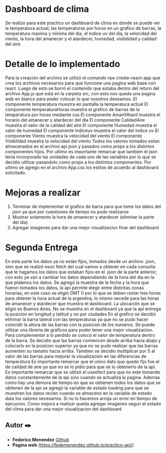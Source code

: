 # Dashboard de clima
Se realizo para este practico un dashboard de clima en donde se puede ver la temperatura actual, las temperaturas por horas en un grafico de barras, la temperatura maxima y minima del dia, el indice uv del dia, la velocidad del viento, la hora del amanecer y el atardecer, humedad, visibilidad y calidad del aire.

# Detalle de lo implementado
Para la creación del archivo se utilizó el comando npx create-react-app que crea los archivos necesarios para que funcione una pagina web base con react. Luego de esto se borró el contenido que estaba dentro del return del archivo App.js que está en la carpeta src, con esto nos queda una pagina web en blanco para poder colocar lo que nosotros deseamos.
El componente temperatura muestra en pantalla la temperatura actual
El componente temperaturaHoras muestra el grafico de barras de la temperatura por horas mediante css
El componente AmanYAtard muestra el horario del amanecer y atardecer del dia
El componente CalidadAire muestra el valor de la calidad del aire
El componente Humedad muestra el valor de humedad
El componente Indiceuv muestra el valor del indice uv
El componente Viento muestra la velocidad del viento
El componente Visibilidad muestra la velocidad del viento
Todos los valores tomados estan almacenados en el archivo api.json y pasados como props a los distintos componentes hijos.
Por ultimo es importante remarcar que tambien el json tenia incorporado las unidades de cada uno de las variables por lo que se decidio utilizar pasandolo como props a los distintos componentes.
Por ultimo se agrego en el archivo App.css los estilos de acuerdo al dashboard solicitado.

# Mejoras a realizar
1. Terminar de implementar el grafico de barra para que tome los datos del json ya que por cuestiones de tiempo no pudo realizarse
2. Mostrar solamente la hora de amanecer y atardecer (eliminar la parte del dia)
3. Agregar imagenes para dar una mejor visualizacion finar del dashboard

# Segunda Entrega
En esta parte los datos ya no están fijos, tomados desde un archivo .json, sino que se realizó esun fetch del cual vamos a obtener en cada consulta que le hagamos los datos que estaban fijos en el .json de la parte anterior, con esto ya van a cambiar los datos dependiendo de la hora del dia en la que pidamos los datos.
Se agregó la muestra de la fecha y la hora que fueron tomados los datos, la api permite elegir entre distintas zonas horarias, en este caso se eligió GMT 0 por lo que se deben restar tres horas para obtener la hora actual de la argentina, lo mismo secede para las horas de amanecer y atardecer que muestra el dashboard. La ubicación que se eligió es Buenos Aires. No se muestra en el dashboard ya que la api entrega la posicion en longitud y latitud y no por ciudades
En el grafico se decidió eliminar la barra lateral con las temperaturas ya que no se pudo hacer coincidir la altura de las barras con la posicion de los numeros. Se puede utilizar una libreria de graficos para poder tener una mejor visualizacion. Para complementar a lo perdido se colocó el valor de temperatura dentro de la barra. Se decidio que las barras comiencen desde arriba hacia abajo y colocarlo en la posicion superior ya que no se pudo realizar que las barras aumenten su tamaño hacia arriba. Tambien se decidio multiplicar por 5 al valor de las barras para mejorar la visualizacion en las diferencias de temperatura
Es importante remarcar que el unico dato que quedo fijo fue el de calidad de aire ya que no se lo pidio para que se lo obtenerlo de la api.
Es importante remarcar que se utilizó el useefect para que no este tomando datos constantemente de la api sino cuando se actualiza la pagina. Ademas como hay una demora de tiempo en que se obtienen todos los datos que se obtienen de la api se agregó la variable de estado loading para que se muestren los datos recien cuando se almaceno en la variable de estado data los valores necesarios. Si no lo hacemos arroja un error en tiempo de ejecucion. 
Como mejora a realizar queda agregar imagenes segun el estado del clima para dar una mejor visualizacion del dashboard

## Autor ✒️
* **Federico Menendez**  [Github](https://github.com/FedeMenendez)
* **Pagina web** (https://fedemenendez.github.io/practico-api/)
